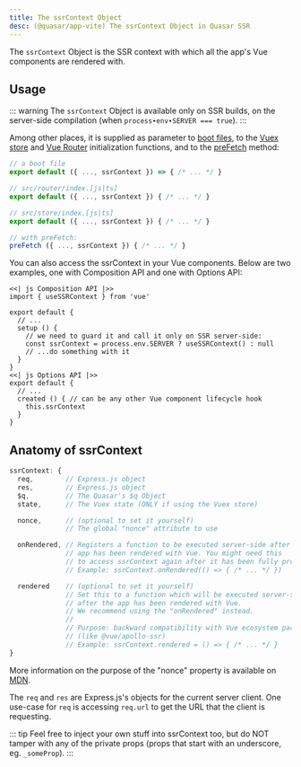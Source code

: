 ```yaml
---
title: The ssrContext Object
desc: (@quasar/app-vite) The ssrContext Object in Quasar SSR
---
```


The `ssrContext` Object is the SSR context with which all the app's Vue components are rendered with.

## Usage

::: warning
The `ssrContext` Object is available only on SSR builds, on the server-side compilation (when `process∙env∙SERVER === true`).
:::

Among other places, it is supplied as parameter to [boot files](/quasar-cli-vite/boot-files), to the [Vuex store](/quasar-cli-vite/state-management-pinia-vuex) and [Vue Router](/quasar-cli-vite/routing) initialization functions, and to the [preFetch](/quasar-cli-vite/prefetch-feature) method:

```js
// a boot file
export default ({ ..., ssrContext }) => { /* ... */ }

// src/router/index.[js|ts]
export default ({ ..., ssrContext }) { /* ... */ }

// src/store/index.[js|ts]
export default ({ ..., ssrContext }) { /* ... */ }

// with preFetch:
preFetch ({ ..., ssrContext }) { /* ... */ }
```

You can also access the ssrContext in your Vue components. Below are two examples, one with Composition API and one with Options API:

```tabs
<<| js Composition API |>>
import { useSSRContext } from 'vue'

export default {
  // ...
  setup () {
    // we need to guard it and call it only on SSR server-side:
    const ssrContext = process.env.SERVER ? useSSRContext() : null
    // ...do something with it
  }
}
<<| js Options API |>>
export default {
  // ...
  created () { // can be any other Vue component lifecycle hook
    this.ssrContext
  }
}
```

## Anatomy of ssrContext

```js
ssrContext: {
  req,        // Express.js object
  res,        // Express.js object
  $q,         // The Quasar's $q Object
  state,      // The Vuex state (ONLY if using the Vuex store)

  nonce,      // (optional to set it yourself)
              // The global "nonce" attribute to use

  onRendered, // Registers a function to be executed server-side after
              // app has been rendered with Vue. You might need this
              // to access ssrContext again after it has been fully processed.
              // Example: ssrContext.onRendered(() => { /* ... */ })

  rendered    // (optional to set it yourself)
              // Set this to a function which will be executed server-side
              // after the app has been rendered with Vue.
              // We recommend using the "onRendered" instead.
              //
              // Purpose: backward compatibility with Vue ecosystem packages
              // (like @vue/apollo-ssr)
              // Example: ssrContext.rendered = () => { /* ... */ }
}
```

More information on the purpose of the "nonce" property is available on [MDN](https://developer.mozilla.org/en-US/docs/Web/HTML/Global_attributes/nonce).

The `req` and `res` are Express.js's objects for the current server client. One use-case for `req` is accessing `req.url` to get the URL that the client is requesting.

::: tip
Feel free to inject your own stuff into ssrContext too, but do NOT tamper with any of the private props (props that start with an underscore, eg. `_someProp`).
:::
